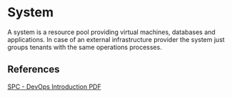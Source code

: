 # System

A system is a resource pool providing virtual machines, databases and applications. In case of an external infrastructure provider the system just groups tenants with the same operations processes.

## References

[SPC - DevOps Introduction PDF](https://wiki.wdf.sap.corp/wiki/display/modelt/Model-T+SPC+Integration+-+Phase+3?preview=/2595638851/2595923003/The%20Service%20Provider%20Cockpit%20-%20DevOps%20Introduction.pdf)
